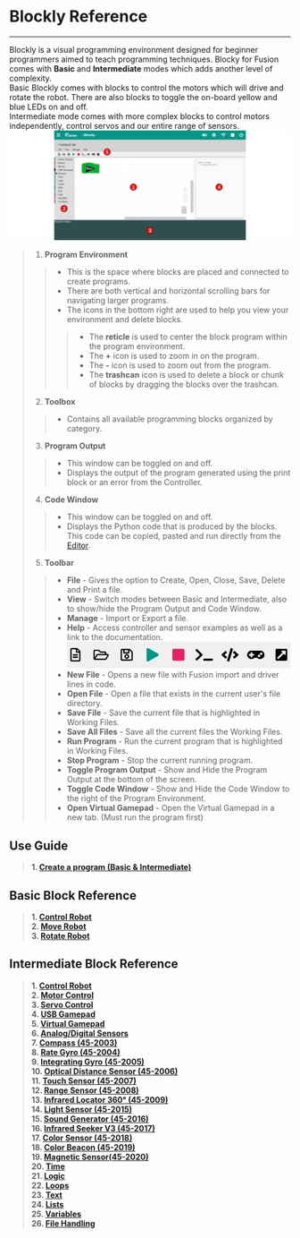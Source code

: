 # **Blockly Reference**
-----
Blockly is a visual programming environment designed for beginner programmers aimed to teach programming techniques. Blocky for Fusion comes with **Basic** and **Intermediate** modes which adds another level of complexity.  
Basic Blockly comes with blocks to control the motors which will drive and rotate the robot. There are also blocks to toggle the on-board yellow and blue LEDs on and off.  
Intermediate mode comes with more complex blocks to control motors independently, control servos and our entire range of sensors.
![](img/Blockly/BlocklyAbout.PNG)

>1) **Program Environment**  
>>* This is the space where blocks are placed and connected to create programs.
>>* There are both vertical and horizontal scrolling bars for navigating larger programs.
>>* The icons in the bottom right are used to help you view your environment and delete blocks.
>>>* The **reticle** is used to center the block program within the program environment.
>>>* The **+** icon is used to zoom in on the program.
>>>* The **-** icon is used to zoom out from the program. 
>>>* The **trashcan** icon is used to delete a block or chunk of blocks by dragging the blocks over the trashcan.
>
>2) **Toolbox**
>>* Contains all available programming blocks organized by category.
>
>3) **Program Output** 
>>* This window can be toggled on and off.
>>* Displays the output of the program generated using the print block or an error from the Controller.
>
>4) **Code Window**
>>* This window can be toggled on and off.
>>* Displays the Python code that is produced by the blocks. This code can be copied, pasted and run directly from the [Editor](Editor.md).
>
>5) **Toolbar**
>>* **File** - Gives the option to Create, Open, Close, Save, Delete and Print a file.
>>* **View** - Switch modes between Basic and Intermediate, also to show/hide the Program Output and Code Window.
>>* **Manage** - Import or Export a file.
>>* **Help** - Access controller and sensor examples as well as a link to the documentation.
>>![](img/Blockly/toolbar.PNG)
>>* **New File** - Opens a new file with Fusion import and driver lines in code.
>>* **Open File** - Open a file that exists in the current user's file directory.
>>* **Save File** - Save the current file that is highlighted in Working Files.
>>* **Save All Files** - Save all the current files the Working Files.
>>* **Run Program** - Run the current program that is highlighted in Working Files.
>>* **Stop Program** - Stop the current running program.
>>* **Toggle Program Output** - Show and Hide the Program Output at the bottom of the screen.
>>* **Toggle Code Window** - Show and Hide the Code Window to the right of the Program Environment.
>>* **Open Virtual Gamepad** - Open the Virtual Gamepad in a new tab. (Must run the program first)

## **Use Guide**
>**1. [Create a program (Basic & Intermediate)](Blockly.md)**  

## **Basic Block Reference**
>**1. [Control Robot](Basic_Fusion-Control.md)**  
>**2. [Move Robot](Basic_Move-Robot.md)**  
>**3. [Rotate Robot](Basic_Rotate-Robot.md)**  

## **Intermediate Block Reference**
>**1. [Control Robot](Int_Fusion-Control.md)**  
>**2. [Motor Control](Int_Motors.md)**  
>**3. [Servo Control](Int_Servos.md)**  
>**4. [USB Gamepad](Blk_usbGamepad.md)**  
>**5. [Virtual Gamepad](Blk_VirtualGamepad.md)**  
>**6. [Analog/Digital Sensors](Blk_Analog_Digital.md)**  
>**7. [Compass (45-2003)](Blk_Compass.md)**  
>**8. [Rate Gyro (45-2004)](Blk_Rate_Gyro.md)**  
>**9. [Integrating Gyro (45-2005)](Blk_Integrating_Gyro.md)**  
>**10. [Optical Distance Sensor (45-2006)](Blk_Optical_Distance_Sensor.md)**  
>**11. [Touch Sensor (45-2007)](Blk_Touch_Sensor.md)**  
>**12. [Range Sensor (45-2008)](Blk_Range_Sensor.md)**  
>**13. [Infrared Locator 360° (45-2009)](Blk_IR_Locator_360.md)**  
>**14. [Light Sensor (45-2015)](Blk_Light_Sensor.md)**  
>**15. [Sound Generator (45-2016)](Blk_Sound_Generator.md)**  
>**16. [Infrared Seeker V3 (45-2017)](Blk_IR_Seeker_V3.md)**  
>**17. [Color Sensor (45-2018)](Blk_Color_Sensor.md)**  
>**18. [Color Beacon (45-2019)](Blk_Color_Beacon.md)**  
>**19. [Magnetic Sensor(45-2020)](Blk_Magnetic_Sensor.md)**  
>**20. [Time](time.md)**  
>**21. [Logic](Default_Logic.md)**  
>**22. [Loops](Default_Loops.md)**  
>**23. [Text](Default_Text.md)**  
>**24. [Lists](Default_Lists.md)**  
>**25. [Variables](Default_Variables.md)**  
>**26. [File Handling](Blk_File_Handling.md)**